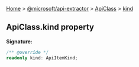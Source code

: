 [Home](./index) &gt; [@microsoft/api-extractor](./api-extractor.md) &gt; [ApiClass](./api-extractor.apiclass.md) &gt; [kind](./api-extractor.apiclass.kind.md)

## ApiClass.kind property


<b>Signature:</b>

```typescript
/** @override */
readonly kind: ApiItemKind;
```
